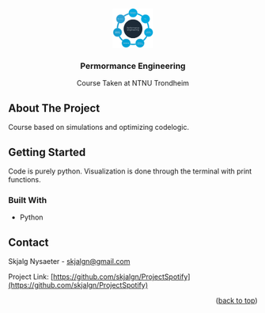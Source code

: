 

<a name="readme-top"></a>

<!-- PROJECT LOGO -->
<br />
<div align="center">
  <a>
    <img src="images/PE.png" alt="Logo" height="80">
  </a>

  <h3 align="center">Permormance Engineering</h3>

  <p align="center">
    Course Taken at NTNU Trondheim
  </p>
</div>


<!-- ABOUT THE PROJECT -->
## About The Project

Course based on simulations and optimizing codelogic.

<!-- GETTING STARTED -->
## Getting Started

Code is purely python. Visualization is done through the terminal with print functions.

### Built With

* Python

<!-- CONTACT -->
## Contact

Skjalg Nysaeter - skjalgn@gmail.com

Project Link: [https://github.com/skjalgn/ProjectSpotify](https://github.com/skjalgn/ProjectSpotify)

<p align="right">(<a href="#readme-top">back to top</a>)</p>
